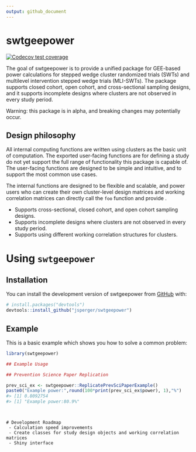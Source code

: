 ```yaml
---
output: github_document
---
```


<!-- README.md is generated from README.Rmd. Please edit that file -->



# swtgeepower

<!-- badges: start -->
[![Codecov test coverage](https://codecov.io/gh/jsperger/swtgeepower/branch/main/graph/badge.svg)](https://app.codecov.io/gh/jsperger/swtgeepower?branch=main)
<!-- badges: end -->

The goal of swtgeepower is to provide a unified package for GEE-based power calculations
for stepped wedge cluster randomized trials (SWTs) and multilevel intervention stepped wedge trials
(MLI-SWTs). The package supports closed cohort, open cohort, and cross-sectional sampling designs, and
it supports incomplete designs where clusters are not observed in every study period.

Warning: this package is in alpha, and breaking changes may potentially occur.

## Design philosophy
All internal computing functions are written using clusters as the basic unit of computation.
The exported user-facing functions
are for defining a study do not yet support the full range of functionality this package is capable of.
The user-facing functions are designed to be simple and intuitive, and to support the most common use cases.


The internal functions are designed to be flexible and scalable, and power users
who can create their own cluster-level design matrices and working correlation
matrices can directly call the `foo` function and provide .

 - Supports cross-sectional, closed cohort, and open cohort sampling designs.
 - Supports incomplete designs where clusters are not observed in every study period.
 - Supports using different working correlation structures for clusters.



# Using `swtgeepower`
## Installation

You can install the development version of swtgeepower from [GitHub](https://github.com/) with:

``` r
# install.packages("devtools")
devtools::install_github("jsperger/swtgeepower")
```

## Example

This is a basic example which shows you how to solve a common problem:


```r
library(swtgeepower)

## Example Usage

## Prevention Science Paper Replication

prev_sci_ex <- swtgeepower::ReplicatePrevSciPaperExample()
paste0("Example power:",round(100*print(prev_sci_ex$power), 1),"%")
#> [1] 0.8092754
#> [1] "Example power:80.9%"
```
```


# Development Roadmap
 - Calculation speed improvements
 - Create classes for study design objects and working correlation matrices
 - Shiny interface
